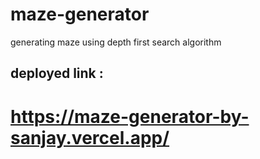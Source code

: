 # maze-generator
generating maze using depth first search algorithm 


## deployed link :
# https://maze-generator-by-sanjay.vercel.app/
